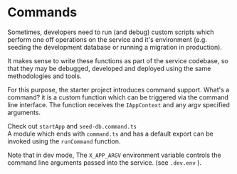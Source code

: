 # Commands
Sometimes, developers need to run (and debug) custom scripts which perform one off operations on the service and it's environment (e.g. seeding the development database or running a migration in production).

It makes sense to write these functions as part of the service codebase, so that they may be debugged, developed and deployed using the same methodologies and tools.

For this purpose, the starter project introduces command support.
What's a command? it is a custom function which can be triggered via the command line interface.
The function receives the `IAppContext` and any argv specified arguments.

Check out `startApp` and `seed-db.command.ts`<br/>
A module which ends with `command.ts` and has a default export can be invoked using the `runCommand` function.<br/>


Note that in dev mode, The `X_APP_ARGV` environment variable controls the command line arguments passed into the service. (see `.dev.env` ).